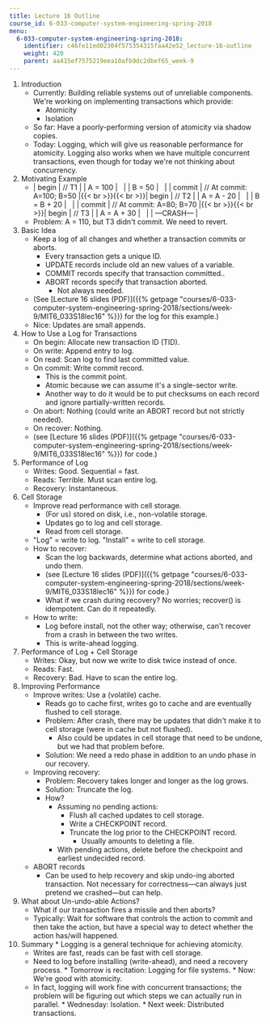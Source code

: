 ```yaml
---
title: Lecture 16 Outline
course_id: 6-033-computer-system-engineering-spring-2018
menu:
  6-033-computer-system-engineering-spring-2018:
    identifier: c46fe11ed02304f575354315faa42e52_lecture-16-outline
    weight: 420
    parent: aa415ef7575219eea10afb9dc2dbef65_week-9
---
```

1.  Introduction
    *   Currently: Building reliable systems out of unreliable components. We're working on implementing transactions which provide:
        *   Atomicity
        *   Isolation
    *   So far: Have a poorly-performing version of atomicity via shadow copies.
    *   Today: Logging, which will give us reasonable performance for atomicity. Logging also works when we have multiple concurrent transactions, even though for today we're not thinking about concurrency.
2.  Motivating Example
    *   | begin | // T1 |
        | A = 100 |   |
        | B = 50 |   |
        | commit | // At commit: A=100; B=50 |{{< br >}}{{< br >}}| begin | // T2 |
        | A = A - 20 |   |
        | B = B + 20 |   |
        | commit | // At commit: A=80; B=70 |{{< br >}}{{< br >}}| begin | // T3 |
        | A = A + 30 |   |
        | —CRASH— |   
    *   Problem: A = 110, but T3 didn't commit. We need to revert.
3.  Basic Idea
    *   Keep a log of all changes and whether a transaction commits or aborts.
        *   Every transaction gets a unique ID.
        *   UPDATE records include old an new values of a variable.
        *   COMMIT records specify that transaction committed..
        *   ABORT records specify that transaction aborted.
            *   Not always needed.
    *   (See [Lecture 16 slides (PDF)]({{% getpage "courses/6-033-computer-system-engineering-spring-2018/sections/week-9/MIT6_033S18lec16" %}}) for the log for this example.)
    *   Nice: Updates are small appends.
4.  How to Use a Log for Transactions
    *   On begin: Allocate new transaction ID (TID).
    *   On write: Append entry to log.
    *   On read: Scan log to find last committed value.
    *   On commit: Write commit record.
        *   This is the commit point.
        *   Atomic because we can assume it's a single-sector write.
        *   Another way to do it would be to put checksums on each record and ignore partially-written records.
    *   On abort: Nothing (could write an ABORT record but not strictly needed).
    *   On recover: Nothing.
    *   (see [Lecture 16 slides (PDF)]({{% getpage "courses/6-033-computer-system-engineering-spring-2018/sections/week-9/MIT6_033S18lec16" %}}) for code.)
5.  Performance of Log
    *   Writes: Good. Sequential = fast.
    *   Reads: Terrible. Must scan entire log.
    *   Recovery: Instantaneous.
6.  Cell Storage
    *   Improve read performance with cell storage.
        *   (For us) stored on disk, i.e., non-volatile storage.
        *   Updates go to log and cell storage.
        *   Read from cell storage.
    *   "Log" = write to log. "Install" = write to cell storage.
    *   How to recover:
        *   Scan the log backwards, determine what actions aborted, and undo them.
        *   (see [Lecture 16 slides (PDF)]({{% getpage "courses/6-033-computer-system-engineering-spring-2018/sections/week-9/MIT6_033S18lec16" %}}) for code.)
        *   What if we crash during recovery? No worries; recover() is idempotent. Can do it repeatedly.
    *   How to write:
        *   Log before install, not the other way; otherwise, can't recover from a crash in between the two writes.
        *   This is write-ahead logging.
7.  Performance of Log + Cell Storage
    *   Writes: Okay, but now we write to disk twice instead of once.
    *   Reads: Fast.
    *   Recovery: Bad. Have to scan the entire log.
8.  Improving Performance
    *   Improve writes: Use a (volatile) cache.
        *   Reads go to cache first, writes go to cache and are eventually flushed to cell storage.
        *   Problem: After crash, there may be updates that didn't make it to cell storage (were in cache but not flushed).
            *   Also could be updates in cell storage that need to be undone, but we had that problem before.
        *   Solution: We need a redo phase in addition to an undo phase in our recovery.
    *   Improving recovery:
        *   Problem: Recovery takes longer and longer as the log grows.
        *   Solution: Truncate the log.
        *   How?
            *   Assuming no pending actions:
                *   Flush all cached updates to cell storage.
                *   Write a CHECKPOINT record.
                *   Truncate the log prior to the CHECKPOINT record.
                    *   Usually amounts to deleting a file.
            *   With pending actions, delete before the checkpoint and earliest undecided record.
    *   ABORT records
        *   Can be used to help recovery and skip undo-ing aborted transaction. Not necessary for correctness—can always just pretend we crashed—but can help.
9.  What about Un-undo-able Actions?
    *   What if our transaction fires a missile and then aborts?
    *   Typically: Wait for software that controls the action to commit and then take the action, but have a special way to detect whether the action has/will happened.
10.  Summary
    *   Logging is a general technique for achieving atomicity.
        *   Writes are fast, reads can be fast with cell storage.
        *   Need to log before installing (write-ahead), and need a recovery process.
    *   Tomorrow is recitation: Logging for file systems.
    *   Now: We're good with atomicity.
        *   In fact, logging will work fine with concurrent transactions; the problem will be figuring out which steps we can actually run in parallel.
    *   Wednesday: Isolation.
    *   Next week: Distributed transactions.